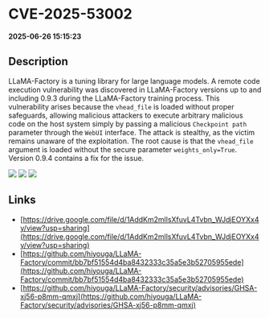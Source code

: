 # CVE-2025-53002

**2025-06-26 15:15:23**

## Description
LLaMA-Factory is a tuning library for large language models. A remote code execution vulnerability was discovered in LLaMA-Factory versions up to and including 0.9.3 during the LLaMA-Factory training process. This vulnerability arises because the `vhead_file` is loaded without proper safeguards, allowing malicious attackers to execute arbitrary malicious code on the host system simply by passing a malicious `Checkpoint path` parameter through the `WebUI` interface. The attack is stealthy, as the victim remains unaware of the exploitation. The root cause is that the `vhead_file` argument is loaded without the secure parameter `weights_only=True`. Version 0.9.4 contains a fix for the issue.

![](https://img.shields.io/static/v1?label=Score&message=8.3&color=red)
![](https://img.shields.io/static/v1?label=Severity&message=HIGH&color=red)
![](https://img.shields.io/static/v1?label=CWE&message=RCE&color=green)

## Links
- [https://drive.google.com/file/d/1AddKm2mllsXfuvL4Tvbn_WJdjEOYXx4y/view?usp=sharing](https://drive.google.com/file/d/1AddKm2mllsXfuvL4Tvbn_WJdjEOYXx4y/view?usp=sharing)
- [https://github.com/hiyouga/LLaMA-Factory/commit/bb7bf51554d4ba8432333c35a5e3b52705955ede](https://github.com/hiyouga/LLaMA-Factory/commit/bb7bf51554d4ba8432333c35a5e3b52705955ede)
- [https://github.com/hiyouga/LLaMA-Factory/security/advisories/GHSA-xj56-p8mm-qmxj](https://github.com/hiyouga/LLaMA-Factory/security/advisories/GHSA-xj56-p8mm-qmxj)
